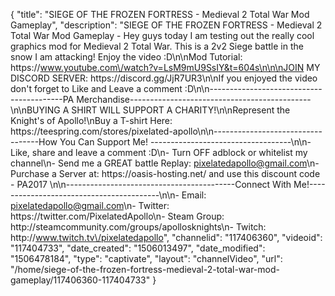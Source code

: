 {
    "title": "SIEGE OF THE FROZEN FORTRESS - Medieval 2 Total War Mod Gameplay",
    "description": "SIEGE OF THE FROZEN FORTRESS - Medieval 2 Total War Mod Gameplay - Hey guys today I am testing out the really cool graphics mod for Medieval 2 Total War. This is a 2v2 Siege battle in the snow I am attacking! Enjoy the video :D\n\nMod Tutorial: https:\/\/www.youtube.com\/watch?v=LsM9mU9SsIY&t=604s\n\n\nJOIN MY DISCORD SERVER: https:\/\/discord.gg\/JjR7UR3\n\nIf you enjoyed the video don't forget to Like and Leave a comment :D\n\n-----------------------------------------PA Merchandise---------------------------------------------\n\nBUYING A SHIRT WILL SUPPORT A CHARITY!\n\nRepresent the Knight's of Apollo!\nBuy a T-shirt Here: https:\/\/teespring.com\/stores\/pixelated-apollo\n\n----------------------------------How You Can Support Me! -----------------------------------\n\n- Like, share and leave a comment :D\n- Turn OFF adblock or whitelist my channel\n- Send me a GREAT battle Replay: pixelatedapollo@gmail.com\n- Purchase a Server at: https:\/\/oasis-hosting.net\/ and use this discount code - PA2017 \n\n------------------------------------------Connect With Me!-----------------------------------------\n\n- Email: pixelatedapollo@gmail.com\n- Twitter: https:\/\/twitter.com\/PixelatedApollo\n- Steam Group:  http:\/\/steamcommunity.com\/groups\/apollosknights\n- Twitch: http:\/\/www.twitch.tv\/pixelatedapollo",
    "channelid": "117406360",
    "videoid": "117404733",
    "date_created": "1506013497",
    "date_modified": "1506478184",
    "type": "captivate",
    "layout": "channelVideo",
    "url": "\/home\/siege-of-the-frozen-fortress-medieval-2-total-war-mod-gameplay\/117406360-117404733"
}